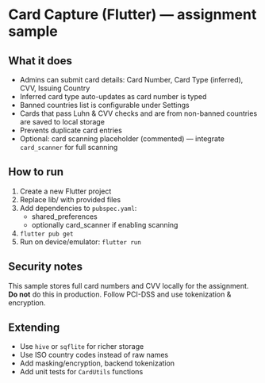 # Card Capture (Flutter) — assignment sample

## What it does
- Admins can submit card details: Card Number, Card Type (inferred), CVV, Issuing Country
- Inferred card type auto-updates as card number is typed
- Banned countries list is configurable under Settings
- Cards that pass Luhn & CVV checks and are from non-banned countries are saved to local storage
- Prevents duplicate card entries
- Optional: card scanning placeholder (commented) — integrate `card_scanner` for full scanning

## How to run
1. Create a new Flutter project
2. Replace lib/ with provided files
3. Add dependencies to `pubspec.yaml`:
   - shared_preferences
   - optionally card_scanner if enabling scanning
4. `flutter pub get`
5. Run on device/emulator: `flutter run`

## Security notes
This sample stores full card numbers and CVV locally for the assignment. **Do not** do this in production. Follow PCI-DSS and use tokenization & encryption.

## Extending
- Use `hive` or `sqflite` for richer storage
- Use ISO country codes instead of raw names
- Add masking/encryption, backend tokenization
- Add unit tests for `CardUtils` functions

